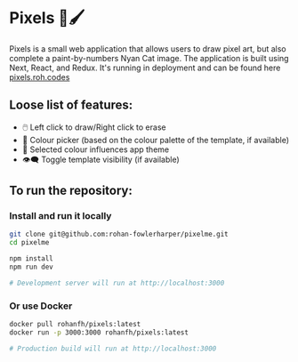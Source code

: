# Pixels 🎨🖌️

Pixels is a small web application that allows users to draw pixel art, but also complete a paint-by-numbers Nyan Cat image. The application is built using Next, React, and Redux. It's running in deployment and can be found here [pixels.roh.codes](https://pixels.roh.codes)

## Loose list of features:

- 🖱️ Left click to draw/Right click to erase
- 🎨 Colour picker (based on the colour palette of the template, if available)
- 🌈 Selected colour influences app theme
- 👁️‍🗨️ Toggle template visibility (if available)

## To run the repository:

### Install and run it locally

```bash
git clone git@github.com:rohan-fowlerharper/pixelme.git
cd pixelme

npm install
npm run dev

# Development server will run at http://localhost:3000
```

### Or use Docker

  
```bash
docker pull rohanfh/pixels:latest
docker run -p 3000:3000 rohanfh/pixels:latest

# Production build will run at http://localhost:3000
```
